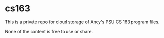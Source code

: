 # cs163

This is a private repo for cloud storage of Andy's PSU CS 163 program files.

None of the content is free to use or share. 
